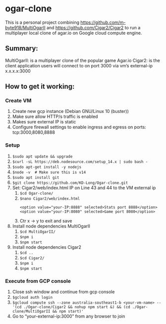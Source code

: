 # ogar-clone

This is a personal project combining https://github.com/m-byte918/MultiOgarII and https://github.com/Cigar2/Cigar2 to run a multiplayer local clone of agar.io on Google cloud compute engine. 


## Summary:

MultiOgarII: is a multiplayer clone of the popular game Agar.io
Cigar2: is the client application users will connect to on port 3000 via vm’s external-ip x.x.x.x:3000 

## How to get it working:

### Create VM
1. Create new gcp instance (Debian GNU/Linux 10 (buster))
2. Make sure allow HTTP/s traffic is enabled
3. Makes sure external IP is static
4. Configure firewall settings to enable ingress and egress on ports: tcp:3000,8080,8888

### Setup
1. `$sudo apt update && upgrade`
2. `$curl -sL https://deb.nodesource.com/setup_14.x | sudo bash -`
3. `$sudo apt-get install -y nodejs`
4. `$node -v  # Make sure this is v14`
5. `$sudo apt install git`
6. `$git clone https://github.com/KD-Long/Ogar-clone.git`
7. Set: Cigar2/web/index.html IP on Line 43 and 44 to the VM external ip
    1. `$cd Ogar-clone/` 
    2. `$nano Cigar2/web/index.html`
         ```
         <option value="your-IP:8888" selected>Stats port 8888</option>
         <option value="your-IP:8080" selected>Game port 8080</option>
         ```
    3. Ctr x -> y to exit and save
8. Install node dependencies MultiOgarII 
    1. `$cd MultiOgarII/`
    2. `$npm i`
    3. `$npm start`
9. Install node dependencies Cigar2 
    1. `$cd ..`
    2. `$cd Cigar2/`
    3. `$npm i`
    4. `$npm start`

### Execute from GCP console
1. Close ssh window and continue from gcp console
2. `$gcloud auth login`
3. `$gcloud compute ssh --zone australia-southeast1-b <your-vm-name> -- '(cd ./Ogar-clone/Cigar2 && nohup npm start &) && (cd ./Ogar-clone/MultiOgarII && npm start)'`
4. Go to “your-external-ip:3000” from any browser to join

